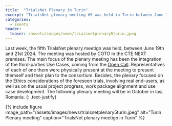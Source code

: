 ```yaml
---
title:  "TrialsNet Plenary in Turin"
excerpt: "TrialsNet plenary meeting #5 was held in Turin between June 19th and 21st 2024"
categories: 
  - Events
header:
  teaser: /assets/images/news/trialsnetplenary5turin.jpeg
---
```

Last week, the fifth TrialsNet plenary meetign was held, between June 19th and 21st 2024. The meeting was hosted by COTO in the CTE NEXT premises.
The main focus of the plenary meeting has been the integration of the third-parties Use Cases, coming from the [Open Call](https://trialsnet.eu/open-call/). Representatives of each of one them were physically present at the meeting to present themself and their plan to the consortium. 
Besides, the plenary focused on the Ethics considerations of the foreseen trials, involving real end-users, as well as on the usual project progress, work package alignment and use case development. 
The following plenary meeting will be in October in Iași, Romania. 
{: .text-justify}

{% include figure image_path="/assets/images/news/trialsnetplenary5turin.jpeg" alt="Turin Plenary meeting" caption="TrialsNet plenary meetign in Turin" %}
